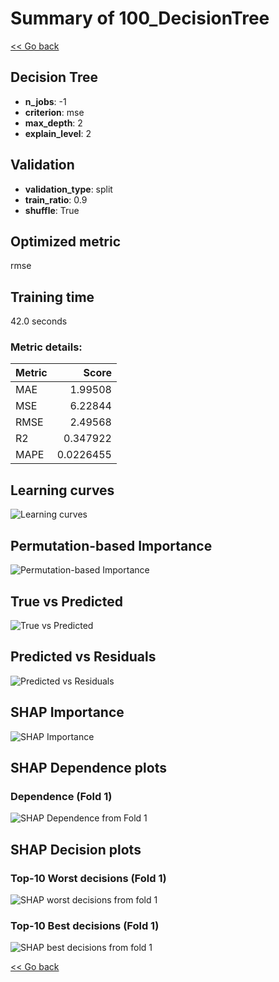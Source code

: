 # Summary of 100_DecisionTree

[<< Go back](../README.md)


## Decision Tree
- **n_jobs**: -1
- **criterion**: mse
- **max_depth**: 2
- **explain_level**: 2

## Validation
 - **validation_type**: split
 - **train_ratio**: 0.9
 - **shuffle**: True

## Optimized metric
rmse

## Training time

42.0 seconds

### Metric details:
| Metric   |     Score |
|:---------|----------:|
| MAE      | 1.99508   |
| MSE      | 6.22844   |
| RMSE     | 2.49568   |
| R2       | 0.347922  |
| MAPE     | 0.0226455 |



## Learning curves
![Learning curves](learning_curves.png)

## Permutation-based Importance
![Permutation-based Importance](permutation_importance.png)
## True vs Predicted

![True vs Predicted](true_vs_predicted.png)


## Predicted vs Residuals

![Predicted vs Residuals](predicted_vs_residuals.png)



## SHAP Importance
![SHAP Importance](shap_importance.png)

## SHAP Dependence plots

### Dependence (Fold 1)
![SHAP Dependence from Fold 1](learner_fold_0_shap_dependence.png)

## SHAP Decision plots

### Top-10 Worst decisions (Fold 1)
![SHAP worst decisions from fold 1](learner_fold_0_shap_worst_decisions.png)
### Top-10 Best decisions (Fold 1)
![SHAP best decisions from fold 1](learner_fold_0_shap_best_decisions.png)

[<< Go back](../README.md)
